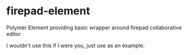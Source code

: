 firepad-element
===============

Polymer Element providing basic wrapper around firepad collaborative editor

I wouldn't use this if I were you, just use as an example.
